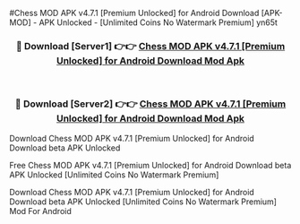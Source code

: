 #Chess MOD APK v4.7.1 [Premium Unlocked] for Android Download [APK-MOD] - APK Unlocked - [Unlimited Coins No Watermark Premium] yn65t



<div align="center">

<h3>🔴 Download [Server1] 👉👉 <a href="https://momento.my/?title=Chess_MOD_APK_v4.7.1_[Premium_Unlocked]_for_Android_Download">Chess MOD APK v4.7.1 [Premium Unlocked] for Android Download Mod Apk</a></h3><br>

<h3>🔴 Download [Server2] 👉👉 <a href="https://momento.my/?title=Chess_MOD_APK_v4.7.1_[Premium_Unlocked]_for_Android_Download">Chess MOD APK v4.7.1 [Premium Unlocked] for Android Download Mod Apk</a></h3>
</div>



Download Chess MOD APK v4.7.1 [Premium Unlocked] for Android Download beta APK Unlocked

Free Chess MOD APK v4.7.1 [Premium Unlocked] for Android Download beta APK Unlocked [Unlimited Coins No Watermark Premium]

Download Chess MOD APK v4.7.1 [Premium Unlocked] for Android Download beta APK Unlocked [Unlimited Coins No Watermark Premium] Mod For Android
